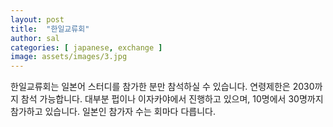 ```yaml
---
layout: post
title:  "한일교류회"
author: sal
categories: [ japanese, exchange ]
image: assets/images/3.jpg
---
```

한일교류회는 일본어 스터디를 참가한 분만 참석하실 수 있습니다. 연령제한은 2030까지 참석 가능합니다. 대부분 펍이나 이자카야에서 진행하고 있으며, 10명에서 30명까지 참가하고 있습니다. 일본인 참가자 수는 회마다 다릅니다.